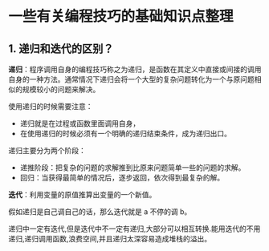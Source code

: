 # 一些有关编程技巧的基础知识点整理

## 1. 递归和迭代的区别？

**递归**：程序调用自身的编程技巧称之为递归，是函数在其定义中直接或间接的调用自身的一种方法。通常情况下递归会将一个大型的复杂问题转化为一个与原问题相似的规模较小的问题来解决。

使用递归的时候需要注意：

- 递归就是在过程或函数里面调用自身，
- 在使用递归的时候必须有一个明确的递归结束条件，成为递归出口。

递归主要分为两个阶段：

- 递推阶段：把复杂的问题的求解推到比原来问题简单一些的问题的求解。
- 回归：当获得最简单的情况后，逐步返回，依次得到最复杂的解。

**迭代**：利用变量的原值推算出变量的一个新值。

假如递归是自己调自己的话，那么迭代就是 a 不停的调 b。

递归中一定有迭代,但是迭代中不一定有递归,大部分可以相互转换.能用迭代的不用递归,递归调用函数,浪费空间,并且递归太深容易造成堆栈的溢出。
